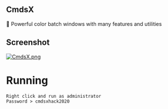 ## CmdsX

💾 Powerful color batch windows with many features and utilities

## Screenshot 

[![CmdsX.png](https://i.postimg.cc/tCLqfNcs/CmdsX.png)](https://postimg.cc/KRDh3Bxb)

# Running 

```
Right click and run as administrator
Password > cmdsxhack2020
```
